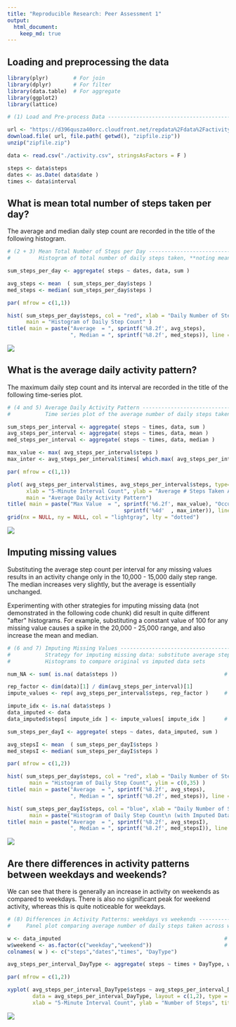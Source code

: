 ```yaml
---
title: "Reproducible Research: Peer Assessment 1"
output: 
  html_document:
    keep_md: true
---
```



## Loading and preprocessing the data

```r
library(plyr)        # For join
library(dplyr)       # For filter
library(data.table)  # For aggregate
library(ggplot2)     
library(lattice)

# (1) Load and Pre-process Data ----------------------------------------------------------------------------

url <- "https://d396qusza40orc.cloudfront.net/repdata%2Fdata%2Factivity.zip"
download.file( url, file.path( getwd(), "zipfile.zip")) 
unzip("zipfile.zip")

data <- read.csv("./activity.csv", stringsAsFactors = F )

steps <- data$steps
dates <- as.Date( data$date ) 
times <- data$interval
```

## What is mean total number of steps taken per day?
The average and median daily step count are recorded in the title of the following histogram.


```r
# (2 + 3) Mean Total Number of Steps per Day ---------------------------------------------------------------
#         Histogram of total number of daily steps taken, **noting mean and median values in plot title**

sum_steps_per_day <- aggregate( steps ~ dates, data, sum )

avg_steps <- mean  ( sum_steps_per_day$steps )
med_steps <- median( sum_steps_per_day$steps )

par( mfrow = c(1,1))

hist( sum_steps_per_day$steps, col = "red", xlab = "Daily Number of Steps Taken", ylab = "Count", 
      main = "Histogram of Daily Step Count" )
title( main = paste("Average  = ", sprintf('%8.2f', avg_steps), 
                    ", Median = ", sprintf('%8.2f', med_steps)), line = 0.5, cex.main = 0.8 )
```

![](PA1_template_files/figure-html/unnamed-chunk-2-1.png)<!-- -->

## What is the average daily activity pattern?
The maximum daily step count and its interval are recorded in the title of the following time-series plot.


```r
# (4 and 5) Average Daily Activity Pattern -----------------------------------------------------------------
#           Time series plot of the average number of daily steps taken, **noting max value and its interval**

sum_steps_per_interval <- aggregate( steps ~ times, data, sum )
avg_steps_per_interval <- aggregate( steps ~ times, data, mean )
med_steps_per_interval <- aggregate( steps ~ times, data, median )

max_value <- max( avg_steps_per_interval$steps )
max_inter <- avg_steps_per_interval$times[ which.max( avg_steps_per_interval$steps )]

par( mfrow = c(1,1))

plot( avg_steps_per_interval$times, avg_steps_per_interval$steps, type='l', col = "blue", lwd = 1.5,
      xlab = "5-Minute Interval Count", ylab = "Average # Steps Taken Across All Days", 
      main = "Average Daily Activity Pattern")
title( main = paste("Max Value  = ", sprintf('%6.2f', max_value), "Occurring in 5-Minute Time Interval #", 
                                     sprintf('%4d'  , max_inter)), line = 0.5, cex.main = 0.8 )
grid(nx = NULL, ny = NULL, col = "lightgray", lty = "dotted")
```

![](PA1_template_files/figure-html/unnamed-chunk-3-1.png)<!-- -->

## Imputing missing values
Substituting the average step count per interval for any missing values results in an activity change only
in the 10,000 - 15,000 daily step range. The median increases very slightly, but the average is essentially
unchanged.

Experimenting with other strategies for imputing missing data (not demonstrated in the following code chunk)
did result in quite different "after" histograms. For example, substituting a constant value of 100 for any
missing value causes a spike in the 20,000 - 25,000 range, and also increase the mean and median.


```r
# (6 and 7) Imputing Missing Values ------------------------------------------------------------------------
#           Strategy for imputing missing data: substitute average steps per interval for any N/A's
#           Histograms to compare original vs imputed data sets

num_NA <- sum( is.na( data$steps ))                                  # Number of missing data points

rep_factor <- dim(data)[1] / dim(avg_steps_per_interval)[1]
impute_values <- rep( avg_steps_per_interval$steps, rep_factor )     # Prepare an average to replace N/A

impute_idx <- is.na( data$steps )
data_imputed <- data
data_imputed$steps[ impute_idx ] <- impute_values[ impute_idx ]      # Replace at relevant indices

sum_steps_per_dayI <- aggregate( steps ~ dates, data_imputed, sum )

avg_stepsI <- mean  ( sum_steps_per_dayI$steps )
med_stepsI <- median( sum_steps_per_dayI$steps )

par( mfrow = c(1,2))

hist( sum_steps_per_day$steps, col = "red", xlab = "Daily Number of Steps Taken", ylab = "Count", 
       main = "Histogram of Daily Step Count", ylim = c(0,35) )
title( main = paste("Average  = ", sprintf('%8.2f', avg_steps), 
                    ", Median = ", sprintf('%8.2f', med_steps)), line = 0.5, cex.main = 0.8 )

hist( sum_steps_per_dayI$steps, col = "blue", xlab = "Daily Number of Steps Taken", ylab = "Count", ylim = c(0,35),
       main = paste("Histogram of Daily Step Count\n (with Imputed Data replacing ", sprintf('%4d', num_NA), "NA values)") ) 
title( main = paste("Average  = ", sprintf('%8.2f', avg_stepsI), 
                    ", Median = ", sprintf('%8.2f', med_stepsI)), line = 0.3, cex.main = 0.8 )
```

![](PA1_template_files/figure-html/unnamed-chunk-4-1.png)<!-- -->

## Are there differences in activity patterns between weekdays and weekends?

We can see that there is generally an increase in activity on weekends as compared to weekdays. There is also no
significant peak for weekend activity, whereas this is quite noticeable for weekdays.


```r
# (8) Differences in Activity Patterns: weekdays vs weekends -----------------------------------------------
#     Panel plot comparing average number of daily steps taken across weekdays and weekends

w <- data_imputed                                                    # Start with imputed data set
w$weekend <- as.factor(c("weekday","weekend"))                       # Add a 2-level factor to imputed set
colnames( w ) <- c("steps","dates","times", "DayType")

avg_steps_per_interval_DayType <- aggregate( steps ~ times + DayType, w, mean )

par( mfrow = c(1,2))

xyplot( avg_steps_per_interval_DayType$steps ~ avg_steps_per_interval_DayType$times | DayType, 
        data = avg_steps_per_interval_DayType, layout = c(1,2), type = "l",
        xlab = "5-Minute Interval Count", ylab = "Number of Steps", title = "Weekday / Weekend Activity Comparison")
```

![](PA1_template_files/figure-html/unnamed-chunk-5-1.png)<!-- -->
      

